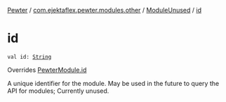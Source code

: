 [Pewter](../../index.md) / [com.ejektaflex.pewter.modules.other](../index.md) / [ModuleUnused](index.md) / [id](./id.md)

# id

`val id: `[`String`](https://kotlinlang.org/api/latest/jvm/stdlib/kotlin/-string/index.html)

Overrides [PewterModule.id](../../com.ejektaflex.pewter.api.core/-pewter-module/id.md)

A unique identifier for the module. May be used in the future to
query the API for modules; Currently unused.

